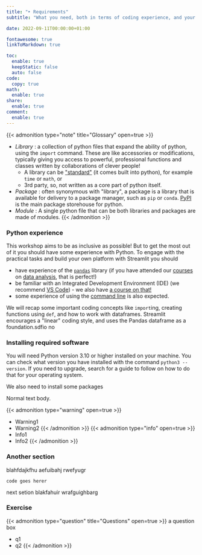 ```yaml
---
title: "‣ Requirements"
subtitle: "What you need, both in terms of coding experience, and your coding environment."

date: 2022-09-11T00:00:00+01:00

fontawesome: true
linkToMarkdown: true

toc:
  enable: true
  keepStatic: false
  auto: false
code:
  copy: true
math:
  enable: true
share:
  enable: true
comment:
  enable: true
---
```


{{< admonition type="note" title="Glossary" open=true >}}
- *Library* : a collection of python files that expand the ability of python, using the `import` command. These are like accessories or modifications, typically giving you access to powerful, professional functions and classes written by collaborations of clever people! 
  - A library can be ["standard"](https://docs.python.org/3/library/index.html) (it comes built into python), for example `time` or `math`, or
  - 3rd party, so, not written as a core part of python itself.
- *Package* : often synonymous with "library", a package is a library that is available for delivery to a package manager, such as `pip` or `conda`. [PyPI](https://pypi.org/) is the main package storehouse for python.
- *Module* : A single python file that can be both libraries and packages are made of modules.
{{< /admonition >}}


### Python experience
This workshop aims to be as inclusive as possible! But to get the most out of it you should have some experience with Python. To engage with the practical tasks and build your own platform with Streamlit you should 
* have experience of the [`pandas`](https://pandas.pydata.org/) library (if you have attended our [courses](https://milliams.com/courses/data_analysis_python/) on [data analysis](https://milliams.com/courses/applied_data_analysis/), that is perfect!)
* be familiar with an Integrated Development Environment (IDE) (we recommend [VS Code](https://code.visualstudio.com/)) - we also have [a course on that!](https://milliams.com/courses/ides_debugging/)
* some experience of using the [command line](https://alleetanner.github.io/intro-to-command-line/) is also expected.

We will recap some important coding concepts like `import`ing, creating functions using `def`, and how to work with dataframes. Streamlit encourages a "linear" coding style, and uses the Pandas dataframe as a foundation.sdfio no

### Installing required software
You will need Python version 3.10 or higher installed on your machine. You can check what version you have installed with the command `python3 --version`. If you need to upgrade, search for a guide to follow on how to do that for your operating system. 

We also need to install some packages

Normal text body.

{{< admonition type="warning" open=true >}}
- Warning1
- Warning2
{{< /admonition >}}
{{< admonition type="info" open=true >}}
- Info1
- Info2
{{< /admonition >}}

### Another section
blahfdajkfhu aefuibahj rwefyugr

```
code goes herer
```
next setion blakfahuir wrafguighbarg

### Exercise
{{< admonition type="question" title="Questions" open=true >}}
a question box
- q1
- q2
{{< /admonition >}}

